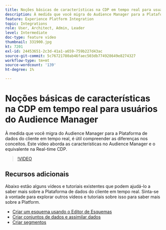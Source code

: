 ```yaml
---
title: Noções básicas de características na CDP em tempo real para usuários do Audience Manager
description: À medida que você migra do Audience Manager para a Plataforma de dados do cliente em tempo real, é útil compreender as diferenças nos conceitos. Este vídeo aborda as características no Audience Manager e o equivalente na Real-time CDP.
feature: Experience Platform Integration
topic: Integrations
role: User, Architect, Admin, Leader
level: Intermediate
doc-type: feature video
thumbnail: 331900.jpg
kt: 7201
exl-id: 24453651-2c3d-41a1-a659-759b227d43ac
source-git-commit: 5c76721780ab46faec503db774928649e8274327
workflow-type: tm+mt
source-wordcount: '139'
ht-degree: 1%

---
```


# Noções básicas de características na CDP em tempo real para usuários do Audience Manager

À medida que você migra do Audience Manager para a Plataforma de dados do cliente em tempo real, é útil compreender as diferenças nos conceitos. Este vídeo aborda as características no Audience Manager e o equivalente na Real-time CDP.

>[!VIDEO](https://video.tv.adobe.com/v/331900/?quality=12&learn=on)

## Recursos adicionais

Abaixo estão alguns vídeos e tutoriais existentes que podem ajudá-lo a saber mais sobre a Plataforma de dados do cliente em tempo real. Sinta-se à vontade para explorar outros vídeos e tutoriais sobre isso para saber mais sobre a Platform.

* [Criar um esquema usando o Editor de Esquemas](https://experienceleague.adobe.com/docs/experience-platform/xdm/tutorials/create-schema-ui.html?lang=pt-BR#getting-started)
* [Criar conjuntos de dados e assimilar dados](https://experienceleague.adobe.com/docs/platform-learn/tutorials/data-ingestion/create-datasets-and-ingest-data.html?lang=pt-BR#data-ingestion)
* [Criar segmentos](https://experienceleague.adobe.com/docs/platform-learn/tutorials/segments/create-segments.html?lang=pt-BR#segments)
